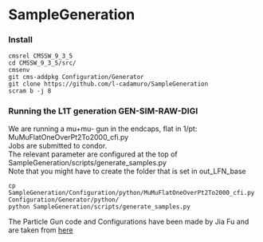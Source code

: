 # SampleGeneration

### Install

```
cmsrel CMSSW_9_3_5
cd CMSSW_9_3_5/src/
cmsenv
git cms-addpkg Configuration/Generator
git clone https://github.com/l-cadamuro/SampleGeneration
scram b -j 8
```

### Running the L1T generation GEN-SIM-RAW-DIGI

We are running a mu+mu- gun in the endcaps, flat in 1/pt: MuMuFlatOneOverPt2To2000_cfi.py   
Jobs are submitted to condor.   
The relevant parameter are configured at the top of SampleGeneration/scripts/generate_samples.py   
Note that you might have to create the folder that is set in out_LFN_base

```
cp SampleGeneration/Configuration/python/MuMuFlatOneOverPt2To2000_cfi.py Configuration/Generator/python/
python SampleGeneration/scripts/generate_samples.py

```

The Particle Gun code and Configurations have been made by Jia Fu and are taken from [here](https://github.com/jiafulow/L1TMuonSimulationsMar2017)